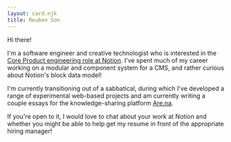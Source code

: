 ```yaml
---
layout: card.njk
title: Reuben Son
---
```

Hi there! 

I'm a software engineer and creative technologist who is interested in the [Core Product engineering role at Notion](https://boards.greenhouse.io/notion/jobs/4973980003). I've spent much of my career working on a modular and component system for a CMS, and rather curious about Notion's block data model!

I'm currently transitioning out of a sabbatical, during which I've developed a range of experimental web-based projects and am currently writing a couple essays for the knowledge-sharing platform [Are.na](https://are.na).

If you're open to it, I would love to chat about your work at Notion and whether you might be able to help get my resume in front of the appropriate hiring manager!